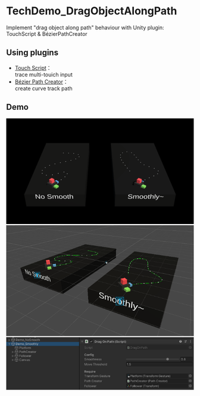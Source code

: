 # TechDemo_DragObjectAlongPath
Implement "drag object along path" behaviour with Unity plugin: TouchScript &amp; BézierPathCreator

## Using plugins
- [Touch Script](https://assetstore.unity.com/packages/tools/input-management/touchscript-7394)：  
trace multi-touich input
- [Bézier Path Creator](https://assetstore.unity.com/packages/tools/utilities/b-zier-path-creator-136082)：  
create curve track path

## Demo
![PressKit/demo.gif](PressKit/demo.gif)
![PressKit/editor.gif](PressKit/editor.gif)
![PressKit/inspector.png](PressKit/inspector.png)


